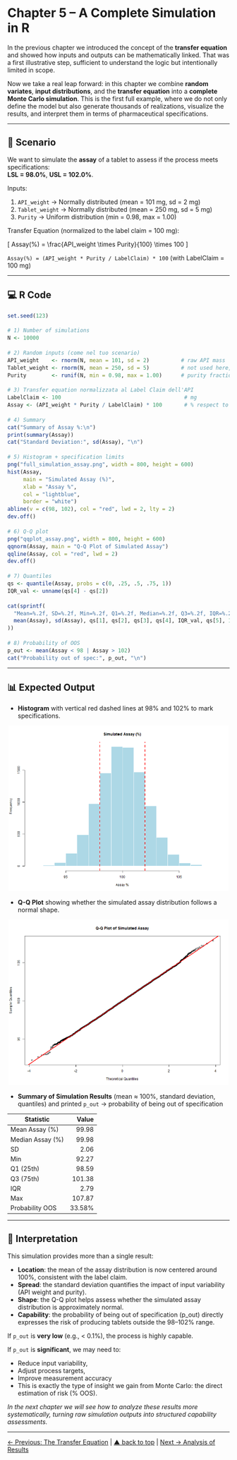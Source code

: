# Chapter 5 – A Complete Simulation in R

In the previous chapter we introduced the concept of the **transfer equation** and showed how inputs and outputs can be mathematically linked. That was a first illustrative step, sufficient to understand the logic but intentionally limited in scope.

Now we take a real leap forward: in this chapter we combine **random variates**, **input distributions**, and the **transfer equation** into a **complete Monte Carlo simulation**. This is the first full example, where we do not only define the model but also generate thousands of realizations, visualize the results, and interpret them in terms of pharmaceutical specifications.

---

## 🎯 Scenario

We want to simulate the **assay** of a tablet to assess if the process meets specifications:  
**LSL = 98.0%**, **USL = 102.0%**.

Inputs:

1. `API_weight` → Normally distributed (mean = 101 mg, sd = 2 mg)  
2. `Tablet_weight` → Normally distributed (mean = 250 mg, sd = 5 mg)  
3. `Purity` → Uniform distribution (min = 0.98, max = 1.00)

Transfer Equation (normalized to the label claim = 100 mg):

\[
Assay(\%) = \frac{API\_weight \times Purity}{100} \times 100
\]

`Assay(%) = (API_weight * Purity / LabelClaim) * 100`   (with LabelClaim = 100 mg)

---

## 💻 R Code

```r
set.seed(123)

# 1) Number of simulations
N <- 10000

# 2) Random inputs (come nel tuo scenario)
API_weight    <- rnorm(N, mean = 101, sd = 2)          # raw API mass
Tablet_weight <- rnorm(N, mean = 250, sd = 5)          # not used here, but useful for extensions
Purity        <- runif(N, min = 0.98, max = 1.00)      # purity fraction

# 3) Transfer equation normalizzata al Label Claim dell'API
LabelClaim <- 100                                       # mg
Assay <- (API_weight * Purity / LabelClaim) * 100       # % respect to the Label Claim

# 4) Summary
cat("Summary of Assay %:\n")
print(summary(Assay))
cat("Standard Deviation:", sd(Assay), "\n")

# 5) Histogram + specification limits
png("full_simulation_assay.png", width = 800, height = 600)
hist(Assay,
     main = "Simulated Assay (%)",
     xlab = "Assay %",
     col = "lightblue",
     border = "white")
abline(v = c(98, 102), col = "red", lwd = 2, lty = 2)
dev.off()

# 6) Q-Q plot
png("qqplot_assay.png", width = 800, height = 600)
qqnorm(Assay, main = "Q-Q Plot of Simulated Assay")
qqline(Assay, col = "red", lwd = 2)
dev.off()

# 7) Quantiles
qs <- quantile(Assay, probs = c(0, .25, .5, .75, 1))
IQR_val <- unname(qs[4] - qs[2])

cat(sprintf(
  "Mean=%.2f, SD=%.2f, Min=%.2f, Q1=%.2f, Median=%.2f, Q3=%.2f, IQR=%.2f, Max=%.2f, OOS=%.2f%%\n",
  mean(Assay), sd(Assay), qs[1], qs[2], qs[3], qs[4], IQR_val, qs[5], 100*mean(Assay < 98 | Assay > 102)
))

# 8) Probability of OOS
p_out <- mean(Assay < 98 | Assay > 102)
cat("Probability out of spec:", p_out, "\n")
```

---

## 📊 Expected Output
- **Histogram** with vertical red dashed lines at 98% and 102% to mark specifications.

<p align="center"> <img src="../images/full_simulation_assay.png" alt="Full Simulation Assay" width="500"> </p>

- **Q-Q Plot** showing whether the simulated assay distribution follows a normal shape.
<p align="center"> <img src="../images/qqplot_assay.png" alt="Q-Q Plot Assay" width="500"> </p>

- **Summary of Simulation Results** (mean ≈ 100%, standard deviation, quantiles) and printed `p_out` → probability of being out of specification

| Statistic        | Value  |
|------------------|-------:|
| Mean Assay (%)   | 99.98  |
| Median Assay (%) | 99.98  |
| SD               | 2.06   |
| Min              | 92.27  |
| Q1 (25th)        | 98.59  |
| Q3 (75th)        | 101.38 |
| IQR              | 2.79   |
| Max              | 107.87 |
| Probability OOS  | 33.58% |

---

## 💊 Interpretation

This simulation provides more than a single result:

- **Location**: the mean of the assay distribution is now centered around 100%, consistent with the label claim.
- **Spread**: the standard deviation quantifies the impact of input variability (API weight and purity).
- **Shape**: the Q-Q plot helps assess whether the simulated assay distribution is approximately normal.
- **Capability**: the probability of being out of specification (p_out) directly expresses the risk of producing tablets outside the 98–102% range.

If `p_out` is **very low** (e.g., < 0.1%), the process is highly capable.

If `p_out` is **significant**, we may need to:

- Reduce input variability,
- Adjust process targets,
- Improve measurement accuracy
- This is exactly the type of insight we gain from Monte Carlo: the direct estimation of risk (% OOS).

*In the next chapter we will see how to analyze these results more systematically, turning raw simulation outputs into structured capability assessments.*

---

[← Previous: The Transfer Equation](chapter04_transfer-equation.md) | [▲ back to top](../#table-of-contents) | [Next → Analysis of Results](chapter06_analysis.md)
